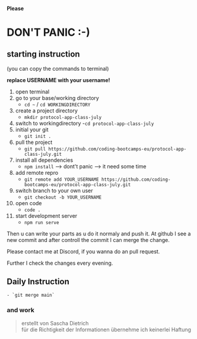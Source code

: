 #### Please

# DON'T PANIC :-)

## starting instruction

(you can copy the commands to terminal)

**replace USERNAME with your username!**

1. open terminal
2. go to your base/working directory
   - `cd ~` / `cd WORKINGDIRECTORY`
3. create a project directory
   - `mkdir protocol-app-class-july`
4. switch to workingdirectory -`cd protocol-app-class-july`
5. initial your git
   - `git init .`
6. pull the project
   - `git pull https://github.com/coding-bootcamps-eu/protocol-app-class-july.git`
7. install all dependencies
   - `npm install` --> dont't panic --> it need some time
8. add remote repro
   - `git remote add YOUR_USERNAME https://github.com/coding-bootcamps-eu/protocol-app-class-july.git`
9. switch branch to your own user
   - `git checkout -b YOUR_USERNAME`
10. open code
    - `code .`
11. start development server
    - `npm run serve`

Then u can write your parts as u do it normaly and push it. At github I see a new commit and after controll the commit I can merge the change.

Please contact me at Discord, if you wanna do an pull request.

Further I check the changes every evening.

## Daily Instruction

    - `git merge main`

### and work

> erstellt von Sascha Dietrich</br>
> für die Richtigkeit der Informationen übernehme ich keinerlei Haftung
